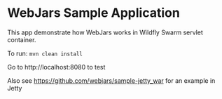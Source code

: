 # WebJars Sample Application

This app demonstrate how WebJars works in Wildfly Swarm servlet container.

To run: `mvn clean install`

Go to http://localhost:8080 to test

Also see https://github.com/webjars/sample-jetty_war for an example in Jetty
